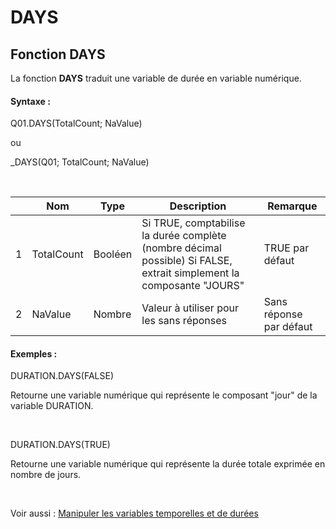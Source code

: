 # DAYS

## Fonction DAYS

La fonction **DAYS** traduit une variable de durée en variable numérique.

#### Syntaxe :&nbsp;

Q01.DAYS(TotalCount; NaValue)

ou

\_DAYS(Q01; TotalCount; NaValue)

&nbsp;

| &nbsp; | **Nom** |**Type**|**Description**|**Remarque** |
| --- | --- | --- | --- | --- |
| &#49; | TotalCount | Booléen | Si TRUE, comptabilise la durée complète (nombre décimal possible) Si FALSE, extrait simplement la composante "JOURS" | TRUE par défaut |
| &#50; | NaValue | Nombre | Valeur à utiliser pour les sans réponses | Sans réponse par défaut |


#### Exemples :

DURATION.DAYS(FALSE)

Retourne une variable numérique qui représente le composant "jour" de la variable DURATION.

&nbsp;

DURATION.DAYS(TRUE)

Retourne une variable numérique qui représente la durée totale exprimée en nombre de jours.

&nbsp;

Voir aussi : [Manipuler les variables temporelles et de durées](<Manipulerlesvariablestemporelle1.md>)